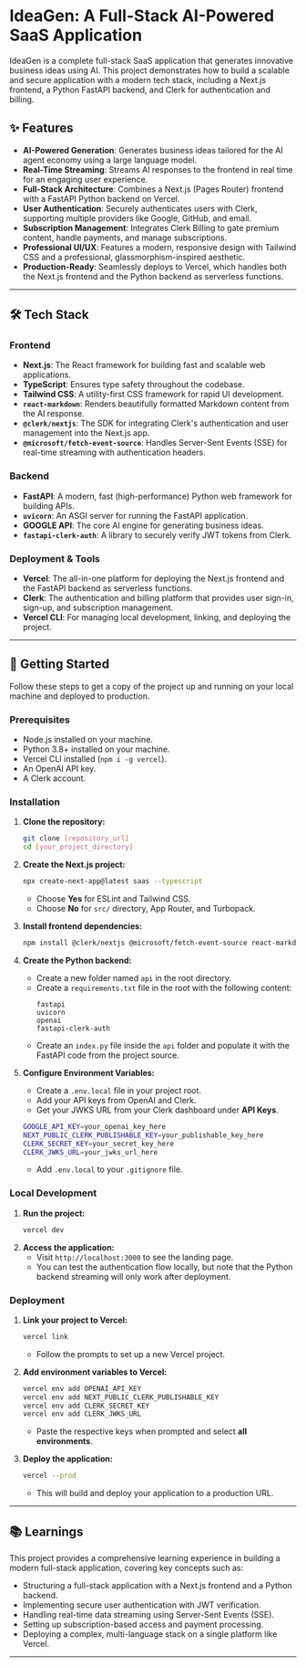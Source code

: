 # IdeaGen: A Full-Stack AI-Powered SaaS Application

IdeaGen is a complete full-stack SaaS application that generates innovative business ideas using AI. This project demonstrates how to build a scalable and secure application with a modern tech stack, including a Next.js frontend, a Python FastAPI backend, and Clerk for authentication and billing.

## ✨ Features

  - **AI-Powered Generation**: Generates business ideas tailored for the AI agent economy using a large language model.
  - **Real-Time Streaming**: Streams AI responses to the frontend in real time for an engaging user experience.
  - **Full-Stack Architecture**: Combines a Next.js (Pages Router) frontend with a FastAPI Python backend on Vercel.
  - **User Authentication**: Securely authenticates users with Clerk, supporting multiple providers like Google, GitHub, and email.
  - **Subscription Management**: Integrates Clerk Billing to gate premium content, handle payments, and manage subscriptions.
  - **Professional UI/UX**: Features a modern, responsive design with Tailwind CSS and a professional, glassmorphism-inspired aesthetic.
  - **Production-Ready**: Seamlessly deploys to Vercel, which handles both the Next.js frontend and the Python backend as serverless functions.

-----

## 🛠️ Tech Stack

### Frontend

  - **Next.js**: The React framework for building fast and scalable web applications.
  - **TypeScript**: Ensures type safety throughout the codebase.
  - **Tailwind CSS**: A utility-first CSS framework for rapid UI development.
  - **`react-markdown`**: Renders beautifully formatted Markdown content from the AI response.
  - **`@clerk/nextjs`**: The SDK for integrating Clerk's authentication and user management into the Next.js app.
  - **`@microsoft/fetch-event-source`**: Handles Server-Sent Events (SSE) for real-time streaming with authentication headers.

### Backend

  - **FastAPI**: A modern, fast (high-performance) Python web framework for building APIs.
  - **`uvicorn`**: An ASGI server for running the FastAPI application.
  - **GOOGLE API**: The core AI engine for generating business ideas.
  - **`fastapi-clerk-auth`**: A library to securely verify JWT tokens from Clerk.

### Deployment & Tools

  - **Vercel**: The all-in-one platform for deploying the Next.js frontend and the FastAPI backend as serverless functions.
  - **Clerk**: The authentication and billing platform that provides user sign-in, sign-up, and subscription management.
  - **Vercel CLI**: For managing local development, linking, and deploying the project.

-----

## 🚀 Getting Started

Follow these steps to get a copy of the project up and running on your local machine and deployed to production.

### Prerequisites

  - Node.js installed on your machine.
  - Python 3.8+ installed on your machine.
  - Vercel CLI installed (`npm i -g vercel`).
  - An OpenAI API key.
  - A Clerk account.

### Installation

1.  **Clone the repository:**

    ```bash
    git clone [repository_url]
    cd [your_project_directory]
    ```

2.  **Create the Next.js project:**

    ```bash
    npx create-next-app@latest saas --typescript
    ```

      - Choose **Yes** for ESLint and Tailwind CSS.
      - Choose **No** for `src/` directory, App Router, and Turbopack.

3.  **Install frontend dependencies:**

    ```bash
    npm install @clerk/nextjs @microsoft/fetch-event-source react-markdown remark-gfm remark-breaks @tailwindcss/typography
    ```

4.  **Create the Python backend:**

      - Create a new folder named `api` in the root directory.
      - Create a `requirements.txt` file in the root with the following content:
        ```
        fastapi
        uvicorn
        openai
        fastapi-clerk-auth
        ```
      - Create an `index.py` file inside the `api` folder and populate it with the FastAPI code from the project source.

5.  **Configure Environment Variables:**

      - Create a `.env.local` file in your project root.
      - Add your API keys from OpenAI and Clerk.
      - Get your JWKS URL from your Clerk dashboard under **API Keys**.

    <!-- end list -->

    ```bash
    GOOGLE_API_KEY=your_openai_key_here
    NEXT_PUBLIC_CLERK_PUBLISHABLE_KEY=your_publishable_key_here
    CLERK_SECRET_KEY=your_secret_key_here
    CLERK_JWKS_URL=your_jwks_url_here
    ```

      - Add `.env.local` to your `.gitignore` file.

### Local Development

1.  **Run the project:**
    ```bash
    vercel dev
    ```
2.  **Access the application:**
      - Visit `http://localhost:3000` to see the landing page.
      - You can test the authentication flow locally, but note that the Python backend streaming will only work after deployment.

### Deployment

1.  **Link your project to Vercel:**

    ```bash
    vercel link
    ```

      - Follow the prompts to set up a new Vercel project.

2.  **Add environment variables to Vercel:**

    ```bash
    vercel env add OPENAI_API_KEY
    vercel env add NEXT_PUBLIC_CLERK_PUBLISHABLE_KEY
    vercel env add CLERK_SECRET_KEY
    vercel env add CLERK_JWKS_URL
    ```

      - Paste the respective keys when prompted and select **all environments**.

3.  **Deploy the application:**

    ```bash
    vercel --prod
    ```

      - This will build and deploy your application to a production URL.

-----

## 📚 Learnings

This project provides a comprehensive learning experience in building a modern full-stack application, covering key concepts such as:

  - Structuring a full-stack application with a Next.js frontend and a Python backend.
  - Implementing secure user authentication with JWT verification.
  - Handling real-time data streaming using Server-Sent Events (SSE).
  - Setting up subscription-based access and payment processing.
  - Deploying a complex, multi-language stack on a single platform like Vercel.

-----
